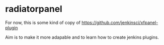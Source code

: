 radiatorpanel
=============

For now, this is some kind of copy of https://github.com/jenkinsci/xfpanel-plugin

Aim is to make it more adapable and to learn how to create jenkins plugins.